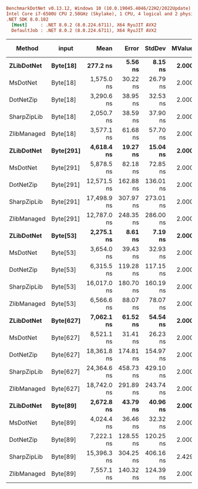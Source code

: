 ``` ini

BenchmarkDotNet v0.13.12, Windows 10 (10.0.19045.4046/22H2/2022Update)
Intel Core i7-6500U CPU 2.50GHz (Skylake), 1 CPU, 4 logical and 2 physical cores
.NET SDK 8.0.102
  [Host]     : .NET 8.0.2 (8.0.224.6711), X64 RyuJIT AVX2
  DefaultJob : .NET 8.0.2 (8.0.224.6711), X64 RyuJIT AVX2


```
| Method      | input     | Mean        | Error     | StdDev    | MValue | Ratio | RatioSD | Gen0    | Allocated | Alloc Ratio |
|------------ |---------- |------------:|----------:|----------:|-------:|------:|--------:|--------:|----------:|------------:|
| **ZLibDotNet**  | **Byte[18]**  |    **277.2 ns** |   **5.56 ns** |   **8.15 ns** |  **2.000** |  **1.00** |    **0.00** |       **-** |         **-** |          **NA** |
| MsDotNet    | Byte[18]  |  1,575.0 ns |  30.22 ns |  26.79 ns |  2.000 |  5.68 |    0.21 |  0.1526 |     320 B |          NA |
| DotNetZip   | Byte[18]  |  3,290.6 ns |  38.95 ns |  32.53 ns |  2.000 | 11.83 |    0.36 | 24.0936 |   50736 B |          NA |
| SharpZipLib | Byte[18]  |  2,050.7 ns |  38.59 ns |  37.90 ns |  2.000 |  7.39 |    0.24 | 15.6212 |   33000 B |          NA |
| ZlibManaged | Byte[18]  |  3,577.1 ns |  61.68 ns |  57.70 ns |  2.000 | 12.91 |    0.42 | 24.6887 |   51928 B |          NA |
| **ZLibDotNet**  | **Byte[291]** |  **4,618.4 ns** |  **19.27 ns** |  **15.04 ns** |  **2.000** | **16.58** |    **0.44** |       **-** |         **-** |          **NA** |
| MsDotNet    | Byte[291] |  5,878.5 ns |  82.18 ns |  72.85 ns |  2.000 | 21.19 |    0.60 |  0.1526 |     320 B |          NA |
| DotNetZip   | Byte[291] | 12,571.5 ns | 162.88 ns | 136.01 ns |  2.000 | 45.18 |    1.25 | 25.3143 |   53488 B |          NA |
| SharpZipLib | Byte[291] | 17,498.9 ns | 307.97 ns | 273.01 ns |  2.000 | 63.09 |    2.15 | 17.5171 |   37288 B |          NA |
| ZlibManaged | Byte[291] | 12,787.0 ns | 248.35 ns | 286.00 ns |  2.000 | 45.85 |    1.83 | 26.3062 |   55320 B |          NA |
| **ZLibDotNet**  | **Byte[53]**  |  **2,275.1 ns** |   **8.61 ns** |   **7.19 ns** |  **2.000** |  **8.18** |    **0.21** |       **-** |         **-** |          **NA** |
| MsDotNet    | Byte[53]  |  3,654.0 ns |  39.43 ns |  32.93 ns |  2.000 | 13.13 |    0.33 |  0.1526 |     320 B |          NA |
| DotNetZip   | Byte[53]  |  6,315.5 ns | 119.28 ns | 117.15 ns |  2.000 | 22.76 |    0.54 | 25.3143 |   53448 B |          NA |
| SharpZipLib | Byte[53]  | 16,017.0 ns | 180.70 ns | 160.19 ns |  2.000 | 57.75 |    1.83 | 17.5171 |   37288 B |          NA |
| ZlibManaged | Byte[53]  |  6,566.6 ns |  88.07 ns |  78.07 ns |  2.000 | 23.67 |    0.73 | 26.3138 |   55280 B |          NA |
| **ZLibDotNet**  | **Byte[627]** |  **7,062.1 ns** |  **61.52 ns** |  **54.54 ns** |  **2.000** | **25.46** |    **0.72** |       **-** |         **-** |          **NA** |
| MsDotNet    | Byte[627] |  8,521.1 ns |  31.41 ns |  26.23 ns |  2.000 | 30.62 |    0.75 |  0.1526 |     320 B |          NA |
| DotNetZip   | Byte[627] | 18,361.8 ns | 174.81 ns | 154.97 ns |  2.000 | 66.19 |    1.65 | 25.2991 |   53528 B |          NA |
| SharpZipLib | Byte[627] | 24,364.6 ns | 458.73 ns | 429.10 ns |  2.000 | 87.94 |    3.18 | 17.5171 |   37288 B |          NA |
| ZlibManaged | Byte[627] | 18,742.0 ns | 291.89 ns | 243.74 ns |  2.000 | 67.35 |    1.62 | 26.3062 |   55896 B |          NA |
| **ZLibDotNet**  | **Byte[89]**  |  **2,672.8 ns** |  **43.79 ns** |  **40.96 ns** |  **2.000** |  **9.65** |    **0.35** |       **-** |         **-** |          **NA** |
| MsDotNet    | Byte[89]  |  4,024.4 ns |  36.46 ns |  32.32 ns |  2.000 | 14.51 |    0.37 |  0.1526 |     320 B |          NA |
| DotNetZip   | Byte[89]  |  7,222.1 ns | 128.55 ns | 120.25 ns |  2.000 | 26.06 |    0.75 | 25.3143 |   53472 B |          NA |
| SharpZipLib | Byte[89]  | 15,396.3 ns | 304.25 ns | 406.16 ns |  2.429 | 55.42 |    2.27 | 17.5171 |   37288 B |          NA |
| ZlibManaged | Byte[89]  |  7,557.1 ns | 140.32 ns | 124.39 ns |  2.000 | 27.24 |    0.80 | 26.3138 |   55304 B |          NA |
